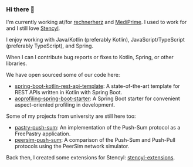 ### Hi there 👋

I'm currently working at/for [rechnerherz](https://www.rechnerherz.at/) and [MediPrime](https://www.mediprime.eu/).
I used to work for and I still love [Stencyl](http://www.stencyl.com/).

I enjoy working with Java/Kotlin (preferably Kotlin), JavaScript/TypeScript (preferably TypeScript), and Spring.

When I can I contribute bug reports or fixes to Kotlin, Spring, or other libraries.

We have open sourced some of our code here:

- [spring-boot-kotlin-rest-api-template](https://github.com/rechnerherz/spring-boot-kotlin-rest-api-template): A state-of-the-art template for REST APIs written in Kotlin with Spring Boot.
- [aoprofiling-spring-boot-starter](https://github.com/rechnerherz/aoprofiling-spring-boot-starter): A Spring Boot starter for convenient aspect-oriented profiling in development.

Some of my projects from university are still here too:

- [pastry-push-sum](https://github.com/darioseidl/pastry-push-sum): An implementation of the Push-Sum protocol as a FreePastry application.
- [peersim-push-sum](https://github.com/darioseidl/peersim-push-sum): A comparison of the Push-Sum and Push-Pull protocols using the PeerSim network simulator. 

Back then, I created some extensions for Stencyl: [stencyl-extensions](https://github.com/darioseidl/stencyl-extensions).

<!--
**darioseidl/darioseidl** is a ✨ _special_ ✨ repository because its `README.md` (this file) appears on your GitHub profile.

Here are some ideas to get you started:

- 🔭 I’m currently working on ...
- 🌱 I’m currently learning ...
- 👯 I’m looking to collaborate on ...
- 🤔 I’m looking for help with ...
- 💬 Ask me about ...
- 📫 How to reach me: ...
- 😄 Pronouns: ...
- ⚡ Fun fact: ...
-->
